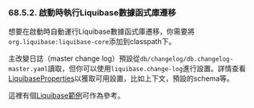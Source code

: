 ### 68.5.2. 啟動時執行Liquibase數據函式庫遷移

想要在啟動時自動運行Liquibase數據函式庫遷移，你需要將`org.liquibase:liquibase-core`添加到classpath下。

主改變日誌（master change log）預設從`db/changelog/db.changelog-master.yaml`讀取，但你可以使用`liquibase.change-log`進行設置。詳情查看[LiquibaseProperties](http://github.com/spring-projects/spring-boot/tree/master/spring-boot-autoconfigure/src/main/java/org/springframework/boot/autoconfigure/liquibase/LiquibaseProperties.java)以獲取可用設置，比如上下文，預設的schema等。

這裡有個[Liquibase範例](http://github.com/spring-projects/spring-boot/tree/master/spring-boot-samples/spring-boot-sample-liquibase)可作為參考。
